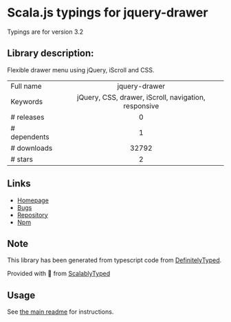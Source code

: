 
# Scala.js typings for jquery-drawer

Typings are for version 3.2

## Library description:
Flexible drawer menu using jQuery, iScroll and CSS.

|                    |                 |
| ------------------ | :-------------: |
| Full name          | jquery-drawer |
| Keywords           | jQuery, CSS, drawer, iScroll, navigation, responsive |
| # releases         | 0 |
| # dependents       | 1 |
| # downloads        | 32792 |
| # stars            | 2 |

## Links
- [Homepage](http://git.blivesta.com/drawer)
- [Bugs](https://github.com/blivesta/drawer/issues)
- [Repository](https://github.com/blivesta/drawer)
- [Npm](https://www.npmjs.com/package/jquery-drawer)
    


## Note
This library has been generated from typescript code from [DefinitelyTyped](https://definitelytyped.org).

Provided with :purple_heart: from [ScalablyTyped](https://github.com/oyvindberg/ScalablyTyped)

## Usage
See [the main readme](../../readme.md) for instructions.


